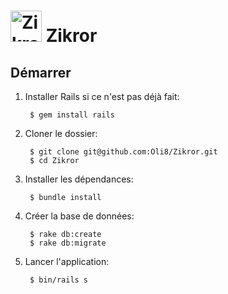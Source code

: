 <h1> <img src="https://gitlab.com/Oli8/Ruby_on_Rails_Projet_Libre/raw/master/app/assets/images/logo-zkr.png" alt="Zikror logo" width="50"/> Zikror </h1>

## Démarrer

1. Installer Rails si ce n'est pas déjà fait:

        $ gem install rails

1. Cloner le dossier:

        $ git clone git@github.com:Oli8/Zikror.git
        $ cd Zikror
        
3. Installer les dépendances:

        $ bundle install

4. Créer la base de données:

        $ rake db:create
        $ rake db:migrate

5. Lancer l'application:

        $ bin/rails s
